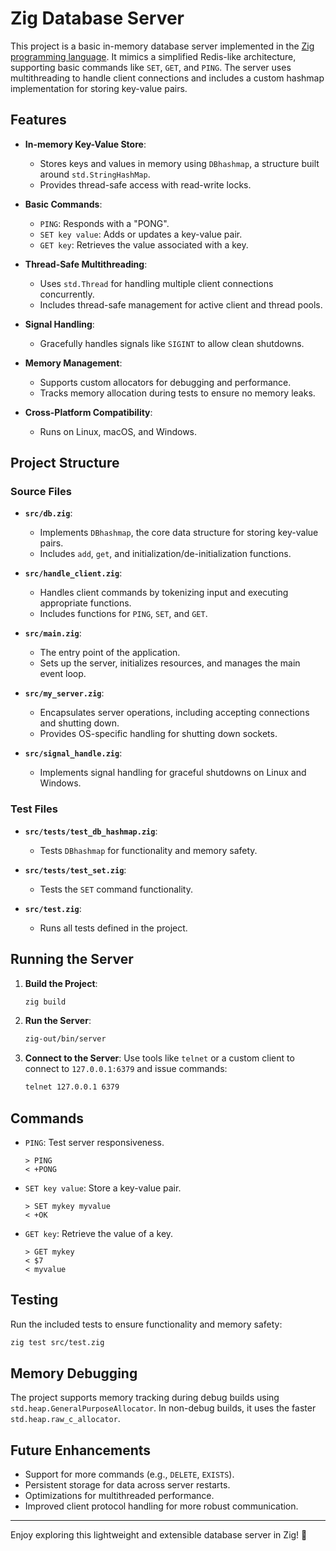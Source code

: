 # Zig Database Server

This project is a basic in-memory database server implemented in the [Zig programming language](https://ziglang.org/). It mimics a simplified Redis-like architecture, supporting basic commands like `SET`, `GET`, and `PING`. The server uses multithreading to handle client connections and includes a custom hashmap implementation for storing key-value pairs. 

## Features

- **In-memory Key-Value Store**: 
  - Stores keys and values in memory using `DBhashmap`, a structure built around `std.StringHashMap`.
  - Provides thread-safe access with read-write locks.

- **Basic Commands**:
  - `PING`: Responds with a "PONG".
  - `SET key value`: Adds or updates a key-value pair.
  - `GET key`: Retrieves the value associated with a key.

- **Thread-Safe Multithreading**:
  - Uses `std.Thread` for handling multiple client connections concurrently.
  - Includes thread-safe management for active client and thread pools.

- **Signal Handling**:
  - Gracefully handles signals like `SIGINT` to allow clean shutdowns.

- **Memory Management**:
  - Supports custom allocators for debugging and performance.
  - Tracks memory allocation during tests to ensure no memory leaks.

- **Cross-Platform Compatibility**:
  - Runs on Linux, macOS, and Windows.

## Project Structure

### Source Files

- **`src/db.zig`**: 
  - Implements `DBhashmap`, the core data structure for storing key-value pairs.
  - Includes `add`, `get`, and initialization/de-initialization functions.

- **`src/handle_client.zig`**:
  - Handles client commands by tokenizing input and executing appropriate functions.
  - Includes functions for `PING`, `SET`, and `GET`.

- **`src/main.zig`**:
  - The entry point of the application.
  - Sets up the server, initializes resources, and manages the main event loop.

- **`src/my_server.zig`**:
  - Encapsulates server operations, including accepting connections and shutting down.
  - Provides OS-specific handling for shutting down sockets.

- **`src/signal_handle.zig`**:
  - Implements signal handling for graceful shutdowns on Linux and Windows.

### Test Files

- **`src/tests/test_db_hashmap.zig`**:
  - Tests `DBhashmap` for functionality and memory safety.

- **`src/tests/test_set.zig`**:
  - Tests the `SET` command functionality.

- **`src/test.zig`**:
  - Runs all tests defined in the project.

## Running the Server

1. **Build the Project**:
   ```bash
   zig build
   ```

2. **Run the Server**:
   ```bash
   zig-out/bin/server
   ```

3. **Connect to the Server**:
   Use tools like `telnet` or a custom client to connect to `127.0.0.1:6379` and issue commands:
   ```bash
   telnet 127.0.0.1 6379
   ```

## Commands

- `PING`: Test server responsiveness.
  ```
  > PING
  < +PONG
  ```

- `SET key value`: Store a key-value pair.
  ```
  > SET mykey myvalue
  < +OK
  ```

- `GET key`: Retrieve the value of a key.
  ```
  > GET mykey
  < $7
  < myvalue
  ```

## Testing

Run the included tests to ensure functionality and memory safety:
```bash
zig test src/test.zig
```

## Memory Debugging

The project supports memory tracking during debug builds using `std.heap.GeneralPurposeAllocator`. In non-debug builds, it uses the faster `std.heap.raw_c_allocator`.

## Future Enhancements

- Support for more commands (e.g., `DELETE`, `EXISTS`).
- Persistent storage for data across server restarts.
- Optimizations for multithreaded performance.
- Improved client protocol handling for more robust communication.

---

Enjoy exploring this lightweight and extensible database server in Zig! 🎉
